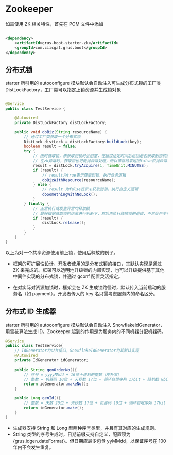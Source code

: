 # Zookeeper

如需使用 ZK 相关特性，首先在 POM 文件中添加

```xml

<dependency>
    <artifactId>grus-boot-starter-zk</artifactId>
    <groupId>com.ciicgat.grus.boot</groupId>
</dependency>

```

## 分布式锁

starter 所引用的 autoconfigure 模块默认会自动注入可生成分布式锁的工厂类 DistLockFactory，工厂类可以指定上锁资源并生成锁对象

```java

@Service
public class TestService {

    @Autowired
    private DistLockFactory distLockFactory;

    public void doBiz(String resourceName) {
        // 通过工厂类获取一个分布式锁
        DistLock distLock = distLockFactory.buildLock(key);
        boolean result = false;
        try {
            // 限时获取锁，未获取到锁时会阻塞，在超过给定时间后返回是否获取到锁的结果
            // 在zk异常时，获取锁也可能抛异常处理，所以请将结果返回false和抛异常都当作没获取到锁的标志
            result = distLock.tryAcquire(1, TimeUnit.MINUTES);
            if (result) {
                // result为true表示获取到锁，执行业务逻辑
                doBizWithResource(resourceName);
            } else {
                // result 为false表示未获取到锁，执行自定义逻辑
                doSomethingWithNoLock();
            }
        } finally {
            // 正常执行或发生异常均释放锁
            // 最好根据获取锁的结果进行判断下，然后再执行释放锁的逻辑，不然会产生很多无用的报错日志
            if (result) {
                distLock.release();
            }
        }
    }
}
```

以上为对一个共享资源使用前上锁，使用后释放的例子。

- 框架的可扩展性设计，开发者使用的是分布式锁的接口，其默认实现是通过 ZK 来完成的。框架可以透明地升级锁的内部实现，也可以升级提供基于其他中间件实现的分布式锁，并通过 gconf 配置灵活指定。

- 在对实际对资源加锁时，框架会在 ZK 生成锁路径时，默认传入当前启动的服务名（如 payment）。开发者传入的 key 名只需考虑服务内的命名区分。

## 分布式 ID 生成器

starter 所引用的 autoconfigure 模块默认会自动注入 SnowflakeIdGenerator，用雪花算法生成 ID。Zookeeper 起到的作用是为服务内的不同机器分配机器码。

```java
@Service
public class TestService{
    // IdGenerator为公共接口，SnowflakeIdGenerator为其默认实现
    @Autowired
    private IdGenerator idGenerator;
    
    public String genOrderNo(){
        // 序号 = yyyyMMdd + 16位十进制的整数（左补零）
        // 整数 = 机器码 10位 + 天秒数 17位 + 循环自增序列 17bit + 随机数 8bit = 52bit   16位十进制整数
        return idGenerator.makeNo();
    }

    public Long genId(){
        // 整数 = 天数 20位 + 天秒数 17位 + 机器码 10位 + 循环自增序列 17bit = 64bit
        return idGenerator.make();
    }   
}
```

- 生成器支持 String 和 Long 型两种序号类型，并且有其对应的生成规则。
- String 类型的序号生成时，日期前缀支持自定义，配置项为{grus.idgen.dateFormat}。但日期应最少包含 yyMMdd，以保证序号在 100 年内不会发生重复。
